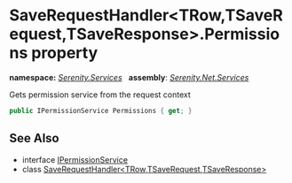 # SaveRequestHandler&lt;TRow,TSaveRequest,TSaveResponse&gt;.Permissions property
**namespace:** *[Serenity.Services](../../README.md#serenity.services-namespace)*   **assembly**: *[Serenity.Net.Services](../../README.md)*

Gets permission service from the request context

```csharp
public IPermissionService Permissions { get; }
```

## See Also

* interface [IPermissionService](../Serenity.Net.Core/../../Serenity.Abstractions/IPermissionService.md)
* class [SaveRequestHandler&lt;TRow,TSaveRequest,TSaveResponse&gt;](../SaveRequestHandler-3.md)